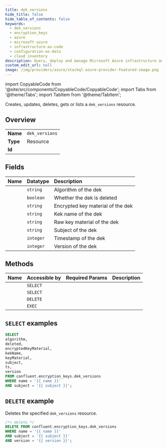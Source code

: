 ```yaml
---
title: dek_versions
hide_title: false
hide_table_of_contents: false
keywords:
  - dek_versions
  - encryption_keys
  - azure
  - microsoft azure
  - infrastructure-as-code
  - configuration-as-data
  - cloud inventory
description: Query, deploy and manage Microsoft Azure infrastructure and resources using SQL
custom_edit_url: null
image: /img/providers/azure/stackql-azure-provider-featured-image.png
---
```


import CopyableCode from '@site/src/components/CopyableCode/CopyableCode';
import Tabs from '@theme/Tabs';
import TabItem from '@theme/TabItem';

Creates, updates, deletes, gets or lists a <code>dek_versions</code> resource.

## Overview
<table><tbody>
<tr><td><b>Name</b></td><td><code>dek_versions</code></td></tr>
<tr><td><b>Type</b></td><td>Resource</td></tr>
<tr><td><b>Id</b></td><td><CopyableCode code="confluent.encryption_keys.dek_versions" /></td></tr>
</tbody></table>

## Fields
| Name | Datatype | Description |
|:-----|:---------|:------------|
| <CopyableCode code="algorithm" /> | `string` | Algorithm of the dek |
| <CopyableCode code="deleted" /> | `boolean` | Whether the dek is deleted |
| <CopyableCode code="encryptedKeyMaterial" /> | `string` | Encrypted key material of the dek |
| <CopyableCode code="kekName" /> | `string` | Kek name of the dek |
| <CopyableCode code="keyMaterial" /> | `string` | Raw key material of the dek |
| <CopyableCode code="subject" /> | `string` | Subject of the dek |
| <CopyableCode code="ts" /> | `integer` | Timestamp of the dek |
| <CopyableCode code="version" /> | `integer` | Version of the dek |

## Methods
| Name | Accessible by | Required Params | Description |
|:-----|:--------------|:----------------|:------------|
| <CopyableCode code="get_dek_by_version" /> | `SELECT` | <CopyableCode code="name, subject, version" /> |  |
| <CopyableCode code="get_dek_versions" /> | `SELECT` | <CopyableCode code="name, subject" /> |  |
| <CopyableCode code="delete_dek_version" /> | `DELETE` | <CopyableCode code="name, subject, version" /> |  |
| <CopyableCode code="undelete_dek_version" /> | `EXEC` | <CopyableCode code="name, subject, version" /> |  |

## `SELECT` examples




```sql
SELECT
algorithm,
deleted,
encryptedKeyMaterial,
kekName,
keyMaterial,
subject,
ts,
version
FROM confluent.encryption_keys.dek_versions
WHERE name = '{{ name }}'
AND subject = '{{ subject }}';
```
## `DELETE` example

Deletes the specified <code>dek_versions</code> resource.

```sql
/*+ delete */
DELETE FROM confluent.encryption_keys.dek_versions
WHERE name = '{{ name }}'
AND subject = '{{ subject }}'
AND version = '{{ version }}';
```
